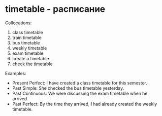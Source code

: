 # timetable - расписание

Collocations:

1. class timetable
2. train timetable
3. bus timetable
4. weekly timetable
5. exam timetable
6. create a timetable
7. check the timetable

Examples:

- Present Perfect: I have created a class timetable for this semester.
- Past Simple: She checked the bus timetable yesterday.
- Past Continuous: We were discussing the exam timetable when he arrived.
- Past Perfect: By the time they arrived, I had already created the weekly timetable.

